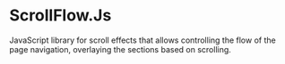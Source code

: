 # ScrollFlow.Js
JavaScript library for scroll effects that allows controlling the flow of the page navigation, overlaying the sections based on scrolling.
